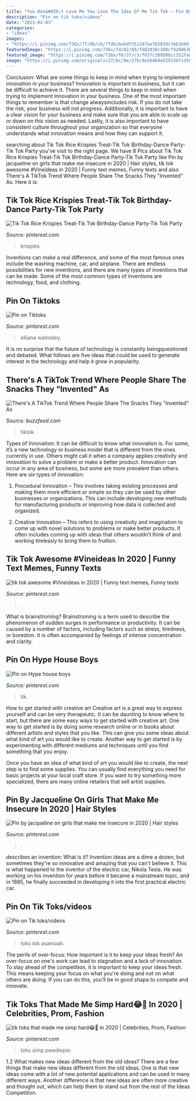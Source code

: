 ```yaml
---
title: "You Don&#039;t Love Me You Love The Idea Of Me Tik Tok ~ Pin By Jacqueline On Girls That Make Me Insecure In 2020"
description: "Pin on tik toks/videos"
date: "2023-02-03"
categories:
- "ideas"
images:
- "https://i.pinimg.com/736x/7f/db/cb/7fdbcbebdf351347ae7b583dc7eb3e9d.jpg"
featuredImage: "https://i.pinimg.com/736x/fd/82/03/fd82038c100cf926063b2ea52a501941.jpg"
featured_image: "https://i.pinimg.com/736x/f6/37/c3/f637c38950bcc352fa0ee777b281070e.jpg"
image: "https://i.pinimg.com/originals/27/bc/9e/27bc9e56404e529336fcd58f3b81e7fe.jpg"
---
```



Conclusion: What are some things to keep in mind when trying to implement innovation in your business?
Innovation is important in business, but it can be difficult to achieve it. There are several things to keep in mind when trying to implement innovation in your business. One of the most important things to remember is that change alwaysincludes risk. If you do not take the risk, your business will not progress. Additionally, it is important to have a clear vision for your business and make sure that you are able to scale up or down on this vision as needed. Lastly, it is also important to have consistent culture throughout your organization so that everyone understands what innovation means and how they can support it.

	

		
searching about Tik Tok Rice Krispies Treat-Tik Tok Birthday-Dance Party-Tik Tok Party you've visit to the right page. We have 8 Pics about Tik Tok Rice Krispies Treat-Tik Tok Birthday-Dance Party-Tik Tok Party like Pin by jacqueline on girls that make me insecure in 2020 | Hair styles, tik tok awesome #Vineideas in 2020 | Funny text memes, Funny texts and also There&#039;s A TikTok Trend Where People Share The Snacks They &quot;Invented&quot; As. Here it is:
		
    
## Tik Tok Rice Krispies Treat-Tik Tok Birthday-Dance Party-Tik Tok Party

<img loading=lazy src="https://i.pinimg.com/736x/fd/82/03/fd82038c100cf926063b2ea52a501941.jpg" onerror="this.onerror=null;this.src='https://tse4.mm.bing.net/th?id=OIP.iwv_DPGrRVUXvfQzMldG4AHaGl&amp;pid=15.1';" alt="Tik Tok Rice Krispies Treat-Tik Tok Birthday-Dance Party-Tik Tok Party">

_Source: pinterest.com_

>krispies. 

	

Inventions can make a real difference, and some of the most famous ones include the washing machine, car, and airplane. There are endless possibilities for new inventions, and there are many types of inventions that can be made. Some of the most common types of inventions are technology, food, and clothing.

    
## Pin On Tiktoks

<img loading=lazy src="https://i.pinimg.com/736x/21/8b/a0/218ba0b8d70470374778830291da2425.jpg" onerror="this.onerror=null;this.src='https://tse3.mm.bing.net/th?id=OIP.dfYtdV9YSpc3w8Opt4uLGgHaNK&amp;pid=15.1';" alt="Pin on Tiktoks">

_Source: pinterest.com_

>elliana walmsley. 

	

It is no surprise that the future of technology is constantly beingquestioned and debated. What follows are five ideas that could be used to generate interest in the technology and help it grow in popularity.

    
## There&#039;s A TikTok Trend Where People Share The Snacks They &quot;Invented&quot; As

<img loading=lazy src="https://img.buzzfeed.com/buzzfeed-static/static/2020-05/15/1/enhanced/792483b2e23c/original-83-1589505794-9.jpg?crop=1246:652;4,72%26downsize=1250:*" onerror="this.onerror=null;this.src='https://tse3.mm.bing.net/th?id=OIP.A6J331_MHAiYY5zZlmgUjgHaD4&amp;pid=15.1';" alt="There&#039;s A TikTok Trend Where People Share The Snacks They &quot;Invented&quot; As">

_Source: buzzfeed.com_

>tiktok. 

	

Types of Innovation:
It can be difficult to know what innovation is. For some, it’s a new technology or business model that is different from the ones currently in use. Others might call it when a company applies creativity and innovation to solve a problem or make a better product. Innovation can occur in any area of business, but some are more prevalent than others. Here are six types of innovation:
1. Procedural Innovation – This involves taking existing processes and making them more efficient or simple so they can be used by other businesses or organizations. This can include developing new methods for manufacturing products or improving how data is collected and organized.

2. Creative Innovation – This refers to using creativity and imagination to come up with novel solutions to problems or make better products. It often includes coming up with ideas that others wouldn’t think of and working tirelessly to bring them to fruition.

    
## Tik Tok Awesome #Vineideas In 2020 | Funny Text Memes, Funny Texts

<img loading=lazy src="https://i.pinimg.com/736x/7f/db/cb/7fdbcbebdf351347ae7b583dc7eb3e9d.jpg" onerror="this.onerror=null;this.src='https://tse1.mm.bing.net/th?id=OIP.zoQX2SpSRvXS2ZW8tL6C0QHaNK&amp;pid=15.1';" alt="tik tok awesome #Vineideas in 2020 | Funny text memes, Funny texts">

_Source: pinterest.com_

>. 

	

What is brainstroming?
Brainstroming is a term used to describe the phenomenon of sudden surges in performance or productivity. It can be caused by a number of factors, including factors such as stress, tiredness, or boredom. It is often accompanied by feelings of intense concentration and clarity.

    
## Pin On Hype House Boys

<img loading=lazy src="https://i.pinimg.com/736x/f6/37/c3/f637c38950bcc352fa0ee777b281070e.jpg" onerror="this.onerror=null;this.src='https://tse3.mm.bing.net/th?id=OIP.bqi4Q0Y9UAPkjQwDQcfjIwHaHa&amp;pid=15.1';" alt="Pin on Hype house boys">

_Source: pinterest.com_

>tik. 

	

How to get started with creative art
Creative art is a great way to express yourself and can be very therapeutic. It can be daunting to know where to start, but there are some easy ways to get started with creative art.
One way to get started is by doing some research online or in books about different artists and styles that you like. This can give you some ideas about what kind of art you would like to create. Another way to get started is by experimenting with different mediums and techniques until you find something that you enjoy.

Once you have an idea of what kind of art you would like to create, the next step is to find some supplies. You can usually find everything you need for basic projects at your local craft store. If you want to try something more specialized, there are many online retailers that sell artist supplies.

    
## Pin By Jacqueline On Girls That Make Me Insecure In 2020 | Hair Styles

<img loading=lazy src="https://i.pinimg.com/736x/11/6e/38/116e38a7d769cb5411f4dda9951537fe.jpg" onerror="this.onerror=null;this.src='https://tse3.mm.bing.net/th?id=OIP.-_rWAePLhDdStS1_p7eMiwHaHP&amp;pid=15.1';" alt="Pin by jacqueline on girls that make me insecure in 2020 | Hair styles">

_Source: pinterest.com_

>. 

	

describes an invention: What is it?
Invention ideas are a dime a dozen, but sometimes they're so innovative and amazing that you can't believe it. This is what happened to the inventor of the electric car, Nikola Tesla. He was working on his invention for years before it became a mainstream topic, and in 1885, he finally succeeded in developing it into the first practical electric car.

    
## Pin On Tik Toks/videos

<img loading=lazy src="https://i.pinimg.com/736x/f7/63/e6/f763e6e44a108362a53f45d5c418a52e.jpg" onerror="this.onerror=null;this.src='https://tse4.mm.bing.net/th?id=OIP.fJrKkxxM-bi6YWcZ9yGnngHaNK&amp;pid=15.1';" alt="Pin on Tik toks/videos">

_Source: pinterest.com_

>toks tok asamoah. 

	

The perils of over-focus: How important is it to keep your ideas fresh?
An over-focus on one's work can lead to stagnation and a lack of innovation. To stay ahead of the competition, it is important to keep your ideas fresh. This means keeping your focus on what you're doing and not on what others are doing. If you can do this, you'll be in good shape to compete and innovate.

    
## Tik Toks That Made Me Simp Hard😂🤣 In 2020 | Celebrities, Prom, Fashion

<img loading=lazy src="https://i.pinimg.com/originals/27/bc/9e/27bc9e56404e529336fcd58f3b81e7fe.jpg" onerror="this.onerror=null;this.src='https://tse1.mm.bing.net/th?id=OIP.cZ2Ba__eRfCDM-a8A0rJkgHaEK&amp;pid=15.1';" alt="tik toks that made me simp hard😂🤣 in 2020 | Celebrities, Prom, Fashion">

_Source: pinterest.com_

>toks simp pewdiepie. 

	

1.2 What makes new ideas different from the old ideas?
There are a few things that make new ideas different from the old ideas. One is that new ideas come with a lot of new potential applications and can be used in many different ways. Another difference is that new ideas are often more creative and thought out, which can help them to stand out from the rest of the Ideas Competition.

